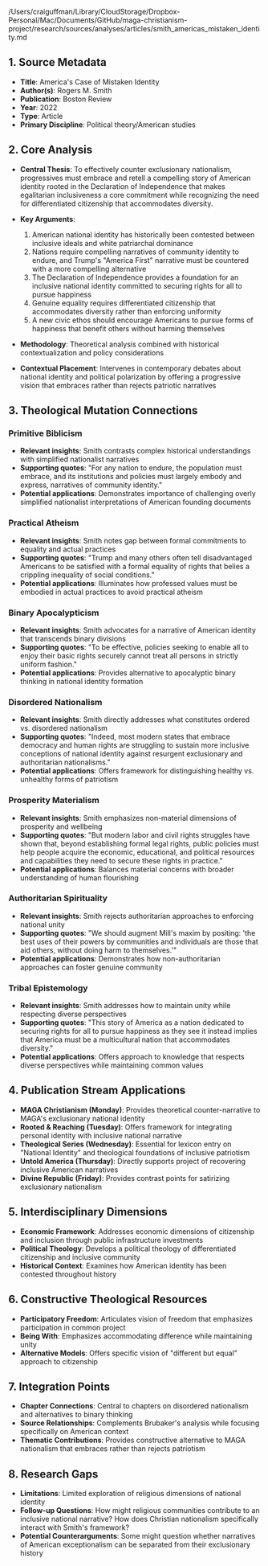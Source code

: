 /Users/craiguffman/Library/CloudStorage/Dropbox-Personal/Mac/Documents/GitHub/maga-christianism-project/research/sources/analyses/articles/smith_americas_mistaken_identity.md

## 1. Source Metadata
- **Title**: America's Case of Mistaken Identity
- **Author(s)**: Rogers M. Smith
- **Publication**: Boston Review
- **Year**: 2022
- **Type**: Article
- **Primary Discipline**: Political theory/American studies

## 2. Core Analysis
- **Central Thesis**: To effectively counter exclusionary nationalism, progressives must embrace and retell a compelling story of American identity rooted in the Declaration of Independence that makes egalitarian inclusiveness a core commitment while recognizing the need for differentiated citizenship that accommodates diversity.

- **Key Arguments**: 
  1. American national identity has historically been contested between inclusive ideals and white patriarchal dominance
  2. Nations require compelling narratives of community identity to endure, and Trump's "America First" narrative must be countered with a more compelling alternative
  3. The Declaration of Independence provides a foundation for an inclusive national identity committed to securing rights for all to pursue happiness
  4. Genuine equality requires differentiated citizenship that accommodates diversity rather than enforcing uniformity
  5. A new civic ethos should encourage Americans to pursue forms of happiness that benefit others without harming themselves

- **Methodology**: Theoretical analysis combined with historical contextualization and policy considerations

- **Contextual Placement**: Intervenes in contemporary debates about national identity and political polarization by offering a progressive vision that embraces rather than rejects patriotic narratives

## 3. Theological Mutation Connections

### Primitive Biblicism
- **Relevant insights**: Smith contrasts complex historical understandings with simplified nationalist narratives
- **Supporting quotes**: "For any nation to endure, the population must embrace, and its institutions and policies must largely embody and express, narratives of community identity."
- **Potential applications**: Demonstrates importance of challenging overly simplified nationalist interpretations of American founding documents

### Practical Atheism
- **Relevant insights**: Smith notes gap between formal commitments to equality and actual practices
- **Supporting quotes**: "Trump and many others often tell disadvantaged Americans to be satisfied with a formal equality of rights that belies a crippling inequality of social conditions."
- **Potential applications**: Illuminates how professed values must be embodied in actual practices to avoid practical atheism

### Binary Apocalypticism
- **Relevant insights**: Smith advocates for a narrative of American identity that transcends binary divisions
- **Supporting quotes**: "To be effective, policies seeking to enable all to enjoy their basic rights securely cannot treat all persons in strictly uniform fashion."
- **Potential applications**: Provides alternative to apocalyptic binary thinking in national identity formation

### Disordered Nationalism
- **Relevant insights**: Smith directly addresses what constitutes ordered vs. disordered nationalism
- **Supporting quotes**: "Indeed, most modern states that embrace democracy and human rights are struggling to sustain more inclusive conceptions of national identity against resurgent exclusionary and authoritarian nationalisms."
- **Potential applications**: Offers framework for distinguishing healthy vs. unhealthy forms of patriotism

### Prosperity Materialism
- **Relevant insights**: Smith emphasizes non-material dimensions of prosperity and wellbeing
- **Supporting quotes**: "But modern labor and civil rights struggles have shown that, beyond establishing formal legal rights, public policies must help people acquire the economic, educational, and political resources and capabilities they need to secure these rights in practice."
- **Potential applications**: Balances material concerns with broader understanding of human flourishing

### Authoritarian Spirituality
- **Relevant insights**: Smith rejects authoritarian approaches to enforcing national unity
- **Supporting quotes**: "We should augment Mill's maxim by positing: 'the best uses of their powers by communities and individuals are those that aid others, without doing harm to themselves.'"
- **Potential applications**: Demonstrates how non-authoritarian approaches can foster genuine community

### Tribal Epistemology
- **Relevant insights**: Smith addresses how to maintain unity while respecting diverse perspectives
- **Supporting quotes**: "This story of America as a nation dedicated to securing rights for all to pursue happiness as they see it instead implies that America must be a multicultural nation that accommodates diversity."
- **Potential applications**: Offers approach to knowledge that respects diverse perspectives while maintaining common values

## 4. Publication Stream Applications
- **MAGA Christianism (Monday)**: Provides theoretical counter-narrative to MAGA's exclusionary national identity
- **Rooted & Reaching (Tuesday)**: Offers framework for integrating personal identity with inclusive national narrative
- **Theological Series (Wednesday)**: Essential for lexicon entry on "National Identity" and theological foundations of inclusive patriotism
- **Untold America (Thursday)**: Directly supports project of recovering inclusive American narratives
- **Divine Republic (Friday)**: Provides contrast points for satirizing exclusionary nationalism

## 5. Interdisciplinary Dimensions
- **Economic Framework**: Addresses economic dimensions of citizenship and inclusion through public infrastructure investments
- **Political Theology**: Develops a political theology of differentiated citizenship and inclusive community
- **Historical Context**: Examines how American identity has been contested throughout history

## 6. Constructive Theological Resources
- **Participatory Freedom**: Articulates vision of freedom that emphasizes participation in common project
- **Being With**: Emphasizes accommodating difference while maintaining unity
- **Alternative Models**: Offers specific vision of "different but equal" approach to citizenship

## 7. Integration Points
- **Chapter Connections**: Central to chapters on disordered nationalism and alternatives to binary thinking
- **Source Relationships**: Complements Brubaker's analysis while focusing specifically on American context
- **Thematic Contributions**: Provides constructive alternative to MAGA nationalism that embraces rather than rejects patriotism

## 8. Research Gaps
- **Limitations**: Limited exploration of religious dimensions of national identity
- **Follow-up Questions**: How might religious communities contribute to an inclusive national narrative? How does Christian nationalism specifically interact with Smith's framework?
- **Potential Counterarguments**: Some might question whether narratives of American exceptionalism can be separated from their exclusionary history
